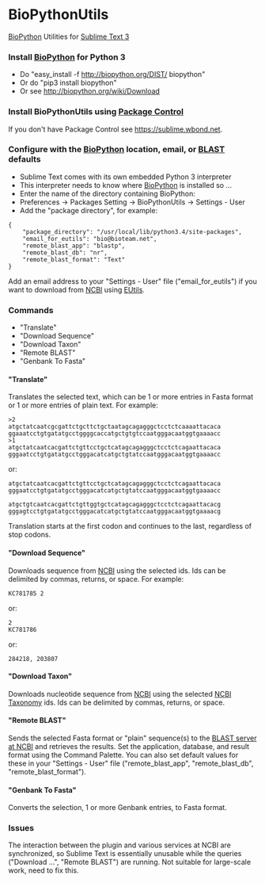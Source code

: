 BioPythonUtils
==============

[BioPython](http://biopython.org) Utilities for [Sublime Text 3](http://www.sublimetext.com/3)

### Install [BioPython](http://biopython.org) for Python 3

* Do "easy_install -f http://biopython.org/DIST/ biopython"
* Or do "pip3 install biopython"
* Or see http://biopython.org/wiki/Download

### Install BioPythonUtils using [Package Control](https://sublime.wbond.net)

If you don't have Package Control see https://sublime.wbond.net.

### Configure with the [BioPython](http://biopython.org) location, email, or [BLAST](http://blast.ncbi.nlm.nih.gov/Blast.cgi) defaults

* Sublime Text comes with its own embedded Python 3 interpreter
* This interpreter needs to know where [BioPython](http://biopython.org) is installed so ...
* Enter the name of the directory containing BioPython:
* Preferences -> Packages Setting -> BioPythonUtils -> Settings - User  
* Add the "package directory", for example:
~~~~
{
    "package_directory": "/usr/local/lib/python3.4/site-packages",
    "email_for_eutils": "bio@bioteam.net",
    "remote_blast_app": "blastp",
    "remote_blast_db": "nr",
    "remote_blast_format": "Text"
}
~~~~

Add an email address to your "Settings - User" file ("email_for_eutils") if you want to download from [NCBI](http://www.ncbi.nlm.nih.gov) using [EUtils](http://www.ncbi.nlm.nih.gov/books/NBK25500).

### Commands

* "Translate"
* "Download Sequence"
* "Download Taxon"
* "Remote BLAST"
* "Genbank To Fasta"

#### "Translate"

Translates the selected text, which can be 1 or more entries in Fasta format or 1 or more entries of plain text. For example:
~~~~
>2
atgctatcaatcgcgattctgcttctgctaatagcagagggctcctctcaaaattacaca
ggaaatcctgtgatatgcctggggcaccatgctgtgtccaatgggacaatggtgaaaacc
>1
atgctatcaatcacgattctgttcctgctcatagcagagggctcctctcagaattacaca
gggaatcctgtgatatgcctgggacatcatgctgtatccaatgggacaatggtgaaaacc
~~~~
or:
~~~~
atgctatcaatcacgattctgttcctgctcatagcagagggctcctctcagaattacaca
gggaatcctgtgatatgcctgggacatcatgctgtatccaatgggacaatggtgaaaacc

atgctgtcaatcacgattctgttggtgctcatagcagagggctcctctcagaattacacg
gggagtcctgtgatatgcctgggacatcatgctgtatccaatgggacaatggtgaaaacg
~~~~
Translation starts at the first codon and continues to the last, regardless of stop codons.

#### "Download Sequence" 

Downloads sequence from [NCBI](http://www.ncbi.nlm.nih.gov) using the selected ids. Ids can be delimited by commas, returns, or space. For example:
~~~~
KC781785 2
~~~~
or:
~~~~
2
KC781786
~~~~
or:
~~~~
284218, 203807
~~~~

#### "Download Taxon" 

Downloads nucleotide sequence from [NCBI](http://www.ncbi.nlm.nih.gov) using the selected [NCBI Taxonomy](http://www.ncbi.nlm.nih.gov/taxonomy) ids. Ids can be delimited by commas, returns, or space.

#### "Remote BLAST"

Sends the selected Fasta format or "plain" sequence(s) to the [BLAST server at NCBI](http://blast.ncbi.nlm.nih.gov/Blast.cgi) and retrieves the results. Set the application, database, and result format using the Command Palette. You can also set default values for these in your "Settings - User" file ("remote_blast_app", "remote_blast_db", "remote_blast_format").

#### "Genbank To Fasta"

Converts the selection, 1 or more Genbank entries, to Fasta format.

### Issues

The interaction between the plugin and various services at NCBI are  synchronized, so Sublime Text is essentially unusable while the queries ("Download ...", "Remote BLAST") are running. Not suitable for large-scale work, need to fix this.
